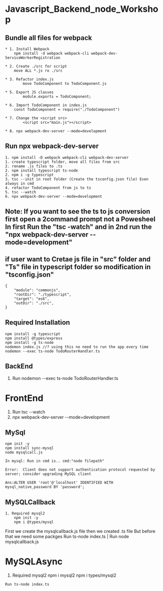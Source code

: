 # Javascript_Backend_node_Workshop

## Bundle all files for webpack

    * 1. Install Webpack
        npm install -d webpack webpack-cli webpack-dev-ServiceWorkerRegistration

    * 2. Create ./src for script
        move ALL *.js ro ./src

    * 3. Refactor index.js
            move TodoComponent to TodoComponent.js

    * 5. Export JS classes
            module.exports = TodoComponent;

    * 6. Import TodoComponent in index.js
        const TodoComponent = require("./TodoComponent")

    * 7. Change the <script src>
            <script src="main.js"></script>
            
    * 8. npx webpack-dev-server --mode=development
## Run npx webpack-dev-server 
    1. npm install -D webpack webpack-cli webpack-dev-server
    1. create typescript folder, move all files from src
    2. rename .js files to .ts
    2. npm install typescript ts-node
    2. npm i -g typescript
    3. tsc --init in root folder (Create the tsconfig.json file) Even always in cmd
    4. refactor TodoComponent from js to ts
    5. tsc --watch
    6. npx webpack-dev-server --mode=development


## Note: If you want to see the ts to js conversion first open a 2command prompt not a Powesheel In first Run the "tsc -watch" and in 2nd run the "npx webpack-dev-server --mode=development"

## if user want to Cretae js file in "src" folder and "Ts" file in typescript folder so modification in "tsconfig.json"
    {
        "module": "commonjs",                                
        "rootDir": "./typescript",  
        "target": "es6", 
        "outDir": "./src", 
    }

## Required Installation
    npm install -g typescript
    npm install @types/express
    npm install -g ts-node
    nodemon index.js //? using this no need to run the app every time
    nodemon --exec ts-node TodoRouterHandler.ts
    

## BackEnd
1. Run nodemon --exec ts-node TodoRouterHandler.ts

# FrontEnd
1. Run tsc --watch
2. npx webpack-dev-server --mode=development
  
## MySql
    npm init -y
    npm install sync-mysql
    node mysqlcall.js

    In mysql: Run in cmd is.. cmd:"node filepath"

    Error:  Client does not support authentication protocol requested by server; consider upgrading MySQL client

    Ans:ALTER USER 'root'@'localhost' IDENTIFIED WITH mysql_native_password BY 'password';


## MySQLCallback
    1. Required mysql2
        npm init -y
        npm i @types/mysql
   
   First we create the mysqlcallback.js file then we created .ts file But before that we need some packges
        Run ts-node index.ts | Run node mysqlcallback.js
# MySQLAsync

   1. Required mysql2
        npm i mysql2
        npm i types/mysql2

    Run ts-node index.ts


